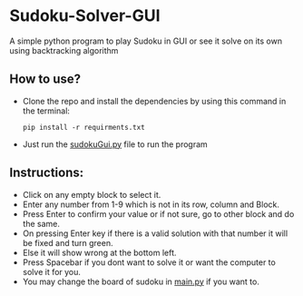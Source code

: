 # Sudoku-Solver-GUI
A simple python program to play Sudoku in GUI or see it solve on its own using backtracking algorithm

## How to use?

- Clone the repo and install the dependencies by using this command in the terminal: 

      pip install -r requirments.txt


- Just run the [sudokuGui.py](./sudokuGui.py) file to run the program

## Instructions:

- Click on any empty block to select it.
- Enter any number from 1-9 which is not in its row, column and Block.
- Press Enter to confirm your value or if not sure, go to other block and do the same.
- On pressing Enter key if there is a valid solution with that number it will be fixed and turn green.
- Else it will show wrong at the bottom left.
- Press Spacebar if you dont want to solve it or want the computer to solve it for you.
- You may change the board of sudoku in [main.py](./main.py) if you want to.
